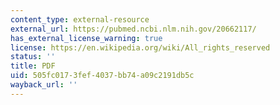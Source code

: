 ```yaml
---
content_type: external-resource
external_url: https://pubmed.ncbi.nlm.nih.gov/20662117/
has_external_license_warning: true
license: https://en.wikipedia.org/wiki/All_rights_reserved
status: ''
title: PDF
uid: 505fc017-3fef-4037-bb74-a09c2191db5c
wayback_url: ''
---
```

